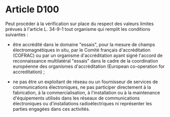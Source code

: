 # Article D100

Peut procéder à la vérification sur place du respect des valeurs limites prévues à l'article L. 34-9-1 tout organisme qui remplit les conditions suivantes :

- être accrédité dans le domaine "essais", pour la mesure de champs électromagnétiques in situ, par le Comité français d'accréditation (COFRAC) ou par un organisme d'accréditation ayant signé l'accord de reconnaissance multilatéral "essais" dans le cadre de la coordination européenne des organismes d'accréditation (European co-operation for accreditation) ;

- ne pas être un exploitant de réseau ou un fournisseur de services de communications électroniques, ne pas participer directement à la fabrication, à la commercialisation, à l'installation ou à la maintenance d'équipements utilisés dans les réseaux de communications électroniques ou d'installations radioélectriques ni représenter les parties engagées dans ces activités.